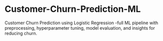 # Customer-Churn-Prediction-ML
Customer Churn Prediction using Logistic Regression -full ML pipeline with preprocessing, hyperparameter tuning, model evaluation, and insights for reducing churn.
